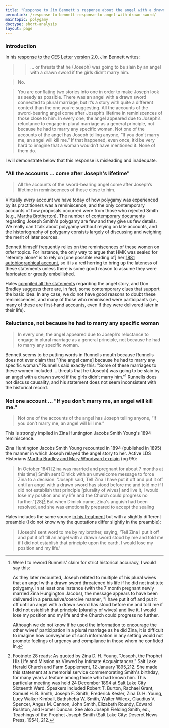 ```yaml
---
title: "Response to Jim Bennett's response about the angel with a drawn sword"
permalink: /response-to-bennett-response-to-angel-with-drawn-sword/
maintopic: polygamy
doctype: short-analysis
layout: page
---
```


### Introduction

In his [response to the CES Letter version 2.0](https://archive.bookofmormoncentral.org/content/polygamypolyandry-concerns-questions), Jim Bennett writes:

>> ... or threats that he (Joseph) was going to be slain by an angel with a drawn sword if the girls didn’t marry him.

> No.

> You are conflating two stories into one in order to make Joseph look as seedy as possible. There was an angel with a drawn sword connected to plural marriage, but it’s a story with quite a different context than the one you’re suggesting. All the accounts of the sword-bearing angel come after Joseph’s lifetime in reminiscences of those close to him.  In every one, the angel appeared due to Joseph’s reluctance to engage in plural marriage as a general principle, not because he had to marry any specific woman. Not one of the accounts of the angel has Joseph telling anyone, “If you don’t marry me, an angel will kill me.” If that happened, even once, it’d be very hard to imagine that a woman wouldn’t have mentioned it. None of them do.

I will demonstrate below that this response is misleading and inadequate.

### "All the accounts ... come after Joseph's lifetime"

> All the accounts of the sword-bearing angel come after Joseph’s lifetime in reminiscences of those close to him.

Virtually *every* account we have today of how polygamy was experienced by its practitioners was a reminiscence, and the only contemporary accounts of how proposals occurred were from those who rejected Smith (e.g., [Martha Brotherton](https://faenrandir.github.io/a_careful_examination/martha-brotherton-affidavit/)). The number of [contemporary documents](https://faenrandir.github.io/a_careful_examination/contemporary-evidence-that-joseph-smith-practiced-polygamy/) regarding Joseph Smith's polygamy are few and they give us few details.  We really can't talk about polygamy without relying on late accounts, and the historiography of polygamy consists largely of discussing and weighing the merit of later sources.

Bennett himself frequently relies on the reminiscences of these women on *other* topics.  For instance, the only way to argue that HMK was sealed for "eternity alone" is to rely on [one possible reading of] her [1881 autobiographical account](https://faenrandir.github.io/a_careful_examination/helen-mar-kimball-whitney-1881-autobiography/), so it is a red herring to bring up the lateness of these statements unless there is some good reason to assume they were fabricated or greatly embellished.

Hales [compiled all the statements](https://ensignpeakfoundation.org/wp-content/uploads/2013/03/Encouraging-Joseph-Smith-to-Practice-Plural-Marriage-The-Accounts-of-the-Angel-with-a-Drawn-Sword.pdf) regarding the angel story, and Don Bradley suggests there are, in fact, some contemporary clues that support the basic idea.  In any case, we do not have good reasons to doubt these reminiscences, and many of those who reminisced were participants (i.e., many of these are first-hand accounts, even if they were delivered later in their life).

### Reluctance, not because he had to marry any specific woman

> In every one, the angel appeared due to Joseph’s reluctance to engage in plural marriage as a general principle, not because he had to marry any specific woman.

Bennett seems to be putting words in Runnells mouth because Runnells does not ever claim that "[the angel came] because he had to marry any specific woman." Runnells said exactly this: "Some of these marriages to these women included ... threats that he (Joseph) was going to be slain by an angel with a drawn sword if the girls didn’t marry him."[^reword_runnells]  Runnells does not discuss causality, and his statement does not seem inconsistent with the historical record.

### Not one account ... "If you don't marry me, an angel will kill me."

> Not one of the accounts of the angel has Joseph telling anyone, “If you don’t marry me, an angel will kill me.”

This is strongly implied in Zina Huntington Jacobs Smith Young's 1894 reminiscence.

Zina Huntington Jacobs Smith Young recounted in 1894 (published in 1895) the manner in which Joseph relayed the angel story to her.  Active LDS Historians [Martha Bradley and Mary Woodward explain](https://digitalcommons.usu.edu/cgi/viewcontent.cgi?article=1022&context=mormonhistory) (pg 95):

> In October 1841 [Zina was married and pregnant for about 7 months at this time] Smith sent Dimick with an unwelcome message to force Zina to a decision. "Joseph said, Tell Zina I have put it off and put it off until an angel with a drawn sword has stood before me and told me if I did not establish that principle [plurality of wives] and live it, I would lose my position and my life and the Church could progress no further."[28][^footnote_28] But when Dimick came, Zina's anguish had been resolved, and she was emotionally prepared to accept the sealing 

Hales includes the same source [in his treatment](https://ensignpeakfoundation.org/wp-content/uploads/2013/03/Encouraging-Joseph-Smith-to-Practice-Plural-Marriage-The-Accounts-of-the-Angel-with-a-Drawn-Sword.pdf) but with a slightly different preamble (I do not know why the quotations differ slightly in the preamble):

> [Joseph] sent word to me by my brother, saying, ‘Tell Zina I put it off and put it off till an angel with a drawn sword stood by me and told me if I did not establish that principle upon the earth, I would lose my position and my life.’

[^reword_runnells]: Were I to reword Runnells' claim for strict historical accuracy, I would say this:

    As they later recounted, Joseph related to multiple of his plural wives that
    an angel with a drawn sword threatened his life if he did not institute
    polygamy.  In at least one instance (with the 7 month pregnant newly married
    Zina Hungington Jacobs), the message appears to have been delivered in a
    persuasive/coercive manner, "I have put it off and put it off until an angel
    with a drawn sword has stood before me and told me if I did not establish that
    principle [plurality of wives] and live it, I would lose my position and my
    life and the Church could progress no further.

    Although we do not know if he used the information to encourage the other
    wives' participation in a plural marriage as he did Zina, it is difficult to
    imagine how conveyance of such information in any setting would not promote
    feelings of urgency and compliance in those whom he confided in.

[^footnote_28]: Footnote 28 reads: As quoted by Zina D. H. Young, "Joseph, the Prophet His Life and Mission as Viewed by Intimate Acquaintances," Salt Lake Herald Church and Farm Supplement, 12 January 1895,212. She made this statement at a memorial service commemorating Smith's birthday, for many years a feature among those who had known him. This particular meeting was held 24 December 1894 at Salt Lake City Sixteenth Ward. Speakers included Robert T. Burton, Rachael Grant, Samuel H.  B. Smith, Joseph F. Smith, Frederick Kesler, Zina D. H. Young, Lucy Walker Kimball, Bathsheba W. Smith, Walter Wilcox, Claudius V. Spencer, Angus M.  Cannon, John Smith, Elizabeth Roundy, Edward Rushton, and Homer Duncan.  See also Joseph Fielding Smith, ed., Teachings of the Prophet Joseph Smith (Salt Lake City: Deseret News Press, 1954), 212.
